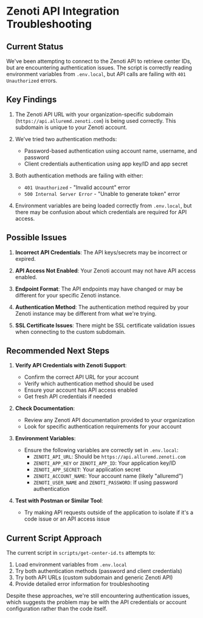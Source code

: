 # Zenoti API Integration Troubleshooting

## Current Status

We've been attempting to connect to the Zenoti API to retrieve center IDs, but are encountering authentication issues. The script is correctly reading environment variables from `.env.local`, but API calls are failing with `401 Unauthorized` errors.

## Key Findings

1. The Zenoti API URL with your organization-specific subdomain (`https://api.alluremd.zenoti.com`) is being used correctly. This subdomain is unique to your Zenoti account.

2. We've tried two authentication methods:
   - Password-based authentication using account name, username, and password
   - Client credentials authentication using app key/ID and app secret

3. Both authentication methods are failing with either:
   - `401 Unauthorized` - "Invalid account" error
   - `500 Internal Server Error` - "Unable to generate token" error

4. Environment variables are being loaded correctly from `.env.local`, but there may be confusion about which credentials are required for API access.

## Possible Issues

1. **Incorrect API Credentials**: The API keys/secrets may be incorrect or expired.

2. **API Access Not Enabled**: Your Zenoti account may not have API access enabled.

3. **Endpoint Format**: The API endpoints may have changed or may be different for your specific Zenoti instance.

4. **Authentication Method**: The authentication method required by your Zenoti instance may be different from what we're trying.

5. **SSL Certificate Issues**: There might be SSL certificate validation issues when connecting to the custom subdomain.

## Recommended Next Steps

1. **Verify API Credentials with Zenoti Support**:
   - Confirm the correct API URL for your account
   - Verify which authentication method should be used
   - Ensure your account has API access enabled
   - Get fresh API credentials if needed

2. **Check Documentation**:
   - Review any Zenoti API documentation provided to your organization
   - Look for specific authentication requirements for your account

3. **Environment Variables**:
   - Ensure the following variables are correctly set in `.env.local`:
     - `ZENOTI_API_URL`: Should be `https://api.alluremd.zenoti.com`
     - `ZENOTI_APP_KEY` or `ZENOTI_APP_ID`: Your application key/ID
     - `ZENOTI_APP_SECRET`: Your application secret
     - `ZENOTI_ACCOUNT_NAME`: Your account name (likely "alluremd")
     - `ZENOTI_USER_NAME` and `ZENOTI_PASSWORD`: If using password authentication

4. **Test with Postman or Similar Tool**:
   - Try making API requests outside of the application to isolate if it's a code issue or an API access issue

## Current Script Approach

The current script in `scripts/get-center-id.ts` attempts to:

1. Load environment variables from `.env.local`
2. Try both authentication methods (password and client credentials)
3. Try both API URLs (custom subdomain and generic Zenoti API)
4. Provide detailed error information for troubleshooting

Despite these approaches, we're still encountering authentication issues, which suggests the problem may be with the API credentials or account configuration rather than the code itself. 